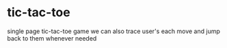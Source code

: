 # tic-tac-toe
single page tic-tac-toe game
we can also trace user's each move and jump back to them whenever needed
